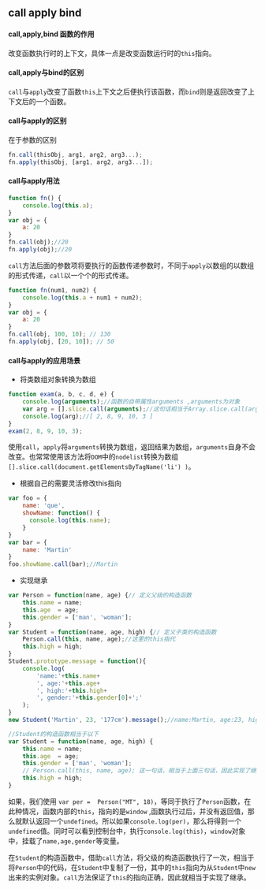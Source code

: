 ## call apply bind

#### call,apply,bind 函数的作用

改变函数执行时的上下文，具体一点是改变函数运行时的`this`指向。

#### call,apply与bind的区别

`call`与`apply`改变了函数`this`上下文之后便执行该函数，而`bind`则是返回改变了上下文后的一个函数。

#### call与apply的区别

在于参数的区别

```javascript
fn.call(thisObj, arg1, arg2, arg3...);
fn.apply(thisObj, [arg1, arg2, arg3...]);
```

#### call与apply用法

```javascript
function fn() {
    console.log(this.a);
}
var obj = {
    a: 20
}
fn.call(obj);//20
fn.apply(obj);//20
```

`call`方法后面的参数项将要执行的函数传递参数时，不同于`apply`以数组的以数组的形式传递，`call`以一个个的形式传递。

```javascript
function fn(num1, num2) {
    console.log(this.a + num1 + num2);
}
var obj = {
    a: 20
}
fn.call(obj, 100, 10); // 130
fn.apply(obj, [20, 10]); // 50
```

#### call与apply的应用场景

- 将类数组对象转换为数组

```javascript
function exam(a, b, c, d, e) {
    console.log(arguments);//函数的自带属性arguments ,arguments为对象
    var arg = [].slice.call(arguments);//这句话相当于Array.slice.call(arguments)
    console.log(arg);//[ 2, 8, 9, 10, 3 ]
}
exam(2, 8, 9, 10, 3);
```

使用`call`，`apply`将`arguments`转换为数组，返回结果为数组，`arguments`自身不会改变。也常常使用该方法将`DOM`中的`nodelist`转换为数组`[].slice.call(document.getElementsByTagName('li') )`。

- 根据自己的需要灵活修改this指向

```javascript
var foo = {
    name: 'que',
    showName: function() {
      console.log(this.name);
    }
}
var bar = {
    name: 'Martin'
}
foo.showName.call(bar);//Martin
```

- 实现继承

```javascript
var Person = function(name, age) {// 定义父级的构造函数
    this.name = name;
    this.age  = age;
    this.gender = ['man', 'woman'];
}
var Student = function(name, age, high) {// 定义子类的构造函数
    Person.call(this, name, age);//这里的this指代
    this.high = high;
}
Student.prototype.message = function(){
    console.log(
        'name:'+this.name+
        ', age:'+this.age+
        ', high:'+this.high+
        ', gender:'+this.gender[0]+';'
    );
}
new Student('Martin', 23, '177cm').message();//name:Martin, age:23, high:177cm, gender:man;

//Student的构造函数相当于以下
var Student = function(name, age, high) {
    this.name = name;
    this.age  = age;
    this.gender = ['man', 'woman'];
    // Person.call(this, name, age); 这一句话，相当于上面三句话，因此实现了继承
    this.high = high;
}
```

如果，我们使用 `var per =  Person("MT", 18)`，等同于执行了`Person`函数，在此种情况，函数内部的`this`，指向的是`window` ,函数执行过后，并没有返回值，那么就默认返回一个`undefined`。所以如果`console.log(per)`，那么将得到一个`undefined`值。同时可以看到控制台中，执行`console.log(this)`，`window`对象中，挂载了`name,age,gender`等变量。 

在`Student`的构造函数中，借助`call`方法，将父级的构造函数执行了一次，相当于将`Person`中的代码，在`Student`中复制了一份，其中的`this`指向为从`Student`中`new`出来的实例对象。`call`方法保证了`this`的指向正确，因此就相当于实现了继承。 


